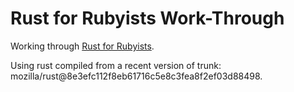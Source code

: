 Rust for Rubyists Work-Through
==============================

Working through [Rust for Rubyists](http://www.rustforrubyists.com/book/book.html).

Using rust compiled from a recent version of trunk: mozilla/rust@8e3efc112f8eb61716c5e8c3fea8f2ef03d88498.
